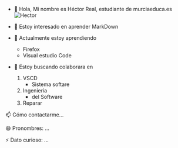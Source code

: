 - 👋 Hola, Mi nombre es Héctor Real, estudiante de murciaeduca.es 
![Hector](<img src="Tatao1968/img/hector.jpg" >)
- 👀 Estoy interesado en aprender MarkDown
- 🌱 Actualmente estoy aprendiendo
  * Firefox
  * Visual estudio Code

- 💞️ Estoy buscando colaborara en 
	1. VSCD
		- Sistema softare
	2. Ingenieria 
		- del Software
	3. Reparar
	
📫 Cómo contactarme...

😄 Pronombres: ...

⚡ Dato curioso: ...

<!---
Tatao1968/Tatao1968 is a ✨ special ✨ repository because its `README.md` (this file) appears on your GitHub profile.
You can click the Preview link to take a look at your changes.
--->
